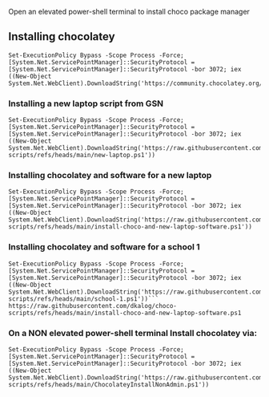  Open an elevated power-shell terminal to install choco package manager

## Installing chocolatey
```
Set-ExecutionPolicy Bypass -Scope Process -Force; [System.Net.ServicePointManager]::SecurityProtocol = [System.Net.ServicePointManager]::SecurityProtocol -bor 3072; iex ((New-Object System.Net.WebClient).DownloadString('https://community.chocolatey.org/install.ps1'))
```

### Installing a new laptop script from  GSN
```
Set-ExecutionPolicy Bypass -Scope Process -Force; [System.Net.ServicePointManager]::SecurityProtocol = [System.Net.ServicePointManager]::SecurityProtocol -bor 3072; iex ((New-Object System.Net.WebClient).DownloadString('https://raw.githubusercontent.com/dkalog/choco-scripts/refs/heads/main/new-laptop.ps1'))
```


### Installing chocolatey and software for a new laptop
```
Set-ExecutionPolicy Bypass -Scope Process -Force; [System.Net.ServicePointManager]::SecurityProtocol = [System.Net.ServicePointManager]::SecurityProtocol -bor 3072; iex ((New-Object System.Net.WebClient).DownloadString('https://raw.githubusercontent.com/dkalog/choco-scripts/refs/heads/main/install-choco-and-new-laptop-software.ps1'))

```

### Installing chocolatey and software for a school 1
```
Set-ExecutionPolicy Bypass -Scope Process -Force; [System.Net.ServicePointManager]::SecurityProtocol = [System.Net.ServicePointManager]::SecurityProtocol -bor 3072; iex ((New-Object System.Net.WebClient).DownloadString('https://raw.githubusercontent.com/dkalog/choco-scripts/refs/heads/main/school-1.ps1'))```
https://raw.githubusercontent.com/dkalog/choco-scripts/refs/heads/main/install-choco-and-new-laptop-software.ps1
```
### On a NON elevated power-shell terminal Install chocolatey via:


```
Set-ExecutionPolicy Bypass -Scope Process -Force; [System.Net.ServicePointManager]::SecurityProtocol = [System.Net.ServicePointManager]::SecurityProtocol -bor 3072; iex ((New-Object System.Net.WebClient).DownloadString('https://raw.githubusercontent.com/dkalog/choco-scripts/refs/heads/main/ChocolateyInstallNonAdmin.ps1'))
```

